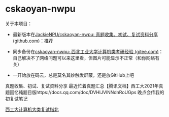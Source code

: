 # cskaoyan-nwpu
关于本项目：

- 最新版本在[JackieNPU/cskaoyan-nwpu: 真题收集、初试、复试资料分享 (github.com)](https://github.com/JackieNPU/cskaoyan-nwpu)：推荐

- 同步备份在[cskaoyan-nwpu: 西北工业大学计算机类考研经验 (gitee.com)](https://gitee.com/jackieKKK/cskaoyan-nwpu/)：自己解决不了网络问题可以来这里看，但图片可能显示不正常（和你网络有关）
- 一开始放在码云，总是莫名其妙触发屏蔽，还是放GitHub上吧

真题收集、初试、复试资料分享
最近忙着真题汇总【腾讯文档】西工大2021年真题回忆纯题目版https://docs.qq.com/doc/DVHlJVlNNdnRoUGps
晚点会传我的初复试笔记

[西工大计算机大类复试指北](/西工大计算机大类复试指北.md)

